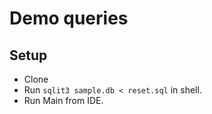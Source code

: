 # Demo queries

## Setup

- Clone
- Run `sqlit3 sample.db < reset.sql` in shell.
- Run Main from IDE.